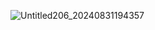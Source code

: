 ![Untitled206_20240831194357](https://github.com/user-attachments/assets/4d7c5f38-5fd8-4440-be6c-342b6a3fd3fc)
